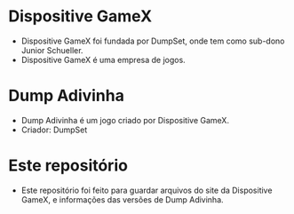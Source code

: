 # Dispositive GameX
- Dispositive GameX foi fundada por DumpSet, onde tem como sub-dono Junior Schueller.
- Dispositive GameX é uma empresa de jogos.
# Dump Adivinha
- Dump Adivinha é um jogo criado por Dispositive GameX.
- Criador: DumpSet
# Este repositório
- Este repositório foi feito para guardar arquivos do site da Dispositive GameX, e informações das versões de Dump Adivinha.
